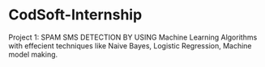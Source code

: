 # CodSoft-Internship
Project 1: SPAM SMS DETECTION BY USING Machine Learning Algorithms with effecient techniques like Naive Bayes, Logistic Regression, Machine model making.
